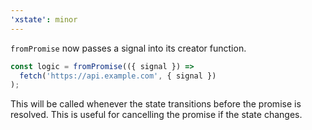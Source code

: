 ```yaml
---
'xstate': minor
---
```


`fromPromise` now passes a signal into its creator function.

```ts
const logic = fromPromise(({ signal }) =>
  fetch('https://api.example.com', { signal })
);
```

This will be called whenever the state transitions before the promise is resolved. This is useful for cancelling the promise if the state changes.
